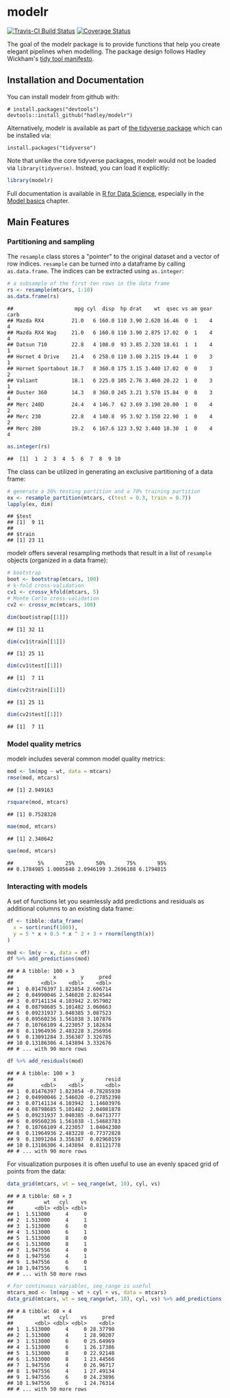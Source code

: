 modelr
======

[![Travis-CI Build Status](https://travis-ci.org/hadley/modelr.svg?branch=master)](https://travis-ci.org/hadley/modelr) [![Coverage Status](https://img.shields.io/codecov/c/github/hadley/modelr/master.svg)](https://codecov.io/github/hadley/modelr?branch=master)

The goal of the modelr package is to provide functions that help you create elegant pipelines when modelling. The package design follows Hadley Wickham's [tidy tool manifesto](https://mran.microsoft.com/web/packages/tidyverse/vignettes/manifesto.html).

Installation and Documentation
------------------------------

You can install modelr from github with:

    # install.packages("devtools")
    devtools::install_github("hadley/modelr")

Alternatively, modelr is available as part of [the tidyverse package](http://blog.revolutionanalytics.com/2016/09/tidyverse.html) which can be installed via:

    install.packages("tidyverse")

Note that unlike the core tidyverse packages, modelr would not be loaded via `library(tidyverse)`. Instead, you can load it explicitly:

``` r
library(modelr)
```

Full documentation is available in [R for Data Science](http://r4ds.had.co.nz/), especially in the [Model basics](http://r4ds.had.co.nz/model-basics.html) chapter.

Main Features
-------------

### Partitioning and sampling

The `resample` class stores a "pointer" to the original dataset and a vector of row indices. `resample` can be turned into a dataframe by calling `as.data.frame`. The indices can be extracted using `as.integer`:

``` r
# a subsample of the first ten rows in the data frame
rs <- resample(mtcars, 1:10)
as.data.frame(rs)
```

    ##                    mpg cyl  disp  hp drat    wt  qsec vs am gear carb
    ## Mazda RX4         21.0   6 160.0 110 3.90 2.620 16.46  0  1    4    4
    ## Mazda RX4 Wag     21.0   6 160.0 110 3.90 2.875 17.02  0  1    4    4
    ## Datsun 710        22.8   4 108.0  93 3.85 2.320 18.61  1  1    4    1
    ## Hornet 4 Drive    21.4   6 258.0 110 3.08 3.215 19.44  1  0    3    1
    ## Hornet Sportabout 18.7   8 360.0 175 3.15 3.440 17.02  0  0    3    2
    ## Valiant           18.1   6 225.0 105 2.76 3.460 20.22  1  0    3    1
    ## Duster 360        14.3   8 360.0 245 3.21 3.570 15.84  0  0    3    4
    ## Merc 240D         24.4   4 146.7  62 3.69 3.190 20.00  1  0    4    2
    ## Merc 230          22.8   4 140.8  95 3.92 3.150 22.90  1  0    4    2
    ## Merc 280          19.2   6 167.6 123 3.92 3.440 18.30  1  0    4    4

``` r
as.integer(rs)
```

    ##  [1]  1  2  3  4  5  6  7  8  9 10

The class can be utilized in generating an exclusive partitioning of a data frame:

``` r
# generate a 30% testing partition and a 70% training partition
ex <- resample_partition(mtcars, c(test = 0.3, train = 0.7))
lapply(ex, dim)
```

    ## $test
    ## [1]  9 11
    ## 
    ## $train
    ## [1] 23 11

modelr offers several resampling methods that result in a list of `resample` objects (organized in a data frame):

``` r
# bootstrap
boot <- bootstrap(mtcars, 100)
# k-fold cross-validation
cv1 <- crossv_kfold(mtcars, 5)
# Monte Carlo cross-validation
cv2 <- crossv_mc(mtcars, 100)

dim(boot$strap[[1]])
```

    ## [1] 32 11

``` r
dim(cv1$train[[1]])
```

    ## [1] 25 11

``` r
dim(cv1$test[[1]])
```

    ## [1]  7 11

``` r
dim(cv2$train[[1]])
```

    ## [1] 25 11

``` r
dim(cv2$test[[1]])
```

    ## [1]  7 11

### Model quality metrics

modelr includes several common model quality metrics:

``` r
mod <- lm(mpg ~ wt, data = mtcars)
rmse(mod, mtcars)
```

    ## [1] 2.949163

``` r
rsquare(mod, mtcars)
```

    ## [1] 0.7528328

``` r
mae(mod, mtcars)
```

    ## [1] 2.340642

``` r
qae(mod, mtcars)
```

    ##        5%       25%       50%       75%       95% 
    ## 0.1784985 1.0005640 2.0946199 3.2696108 6.1794815

### Interacting with models

A set of functions let you seamlessly add predictions and residuals as additional columns to an existing data frame:

``` r
df <- tibble::data_frame(
  x = sort(runif(100)),
  y = 5 * x + 0.5 * x ^ 2 + 3 + rnorm(length(x))
)

mod <- lm(y ~ x, data = df)
df %>% add_predictions(mod)
```

    ## # A tibble: 100 × 3
    ##             x        y     pred
    ##         <dbl>    <dbl>    <dbl>
    ## 1  0.01476397 1.823854 2.606714
    ## 2  0.04990046 2.546020 2.824544
    ## 3  0.07141134 4.103942 2.957902
    ## 4  0.08798685 5.101482 3.060663
    ## 5  0.09231937 3.040385 3.087523
    ## 6  0.09560236 1.561038 3.107876
    ## 7  0.10766109 4.223057 3.182634
    ## 8  0.11964936 2.483228 3.256956
    ## 9  0.13091284 3.356387 3.326785
    ## 10 0.13186306 4.143894 3.332676
    ## # ... with 90 more rows

``` r
df %>% add_residuals(mod)
```

    ## # A tibble: 100 × 3
    ##             x        y       resid
    ##         <dbl>    <dbl>       <dbl>
    ## 1  0.01476397 1.823854 -0.78285938
    ## 2  0.04990046 2.546020 -0.27852398
    ## 3  0.07141134 4.103942  1.14603976
    ## 4  0.08798685 5.101482  2.04081878
    ## 5  0.09231937 3.040385 -0.04713777
    ## 6  0.09560236 1.561038 -1.54683783
    ## 7  0.10766109 4.223057  1.04042300
    ## 8  0.11964936 2.483228 -0.77372828
    ## 9  0.13091284 3.356387  0.02960159
    ## 10 0.13186306 4.143894  0.81121778
    ## # ... with 90 more rows

For visualization purposes it is often useful to use an evenly spaced grid of points from the data:

``` r
data_grid(mtcars, wt = seq_range(wt, 10), cyl, vs)
```

    ## # A tibble: 60 × 3
    ##          wt   cyl    vs
    ##       <dbl> <dbl> <dbl>
    ## 1  1.513000     4     0
    ## 2  1.513000     4     1
    ## 3  1.513000     6     0
    ## 4  1.513000     6     1
    ## 5  1.513000     8     0
    ## 6  1.513000     8     1
    ## 7  1.947556     4     0
    ## 8  1.947556     4     1
    ## 9  1.947556     6     0
    ## 10 1.947556     6     1
    ## # ... with 50 more rows

``` r
# For continuous variables, seq_range is useful
mtcars_mod <- lm(mpg ~ wt + cyl + vs, data = mtcars)
data_grid(mtcars, wt = seq_range(wt, 10), cyl, vs) %>% add_predictions(mtcars_mod)
```

    ## # A tibble: 60 × 4
    ##          wt   cyl    vs     pred
    ##       <dbl> <dbl> <dbl>    <dbl>
    ## 1  1.513000     4     0 28.37790
    ## 2  1.513000     4     1 28.90207
    ## 3  1.513000     6     0 25.64969
    ## 4  1.513000     6     1 26.17386
    ## 5  1.513000     8     0 22.92148
    ## 6  1.513000     8     1 23.44566
    ## 7  1.947556     4     0 26.96717
    ## 8  1.947556     4     1 27.49134
    ## 9  1.947556     6     0 24.23896
    ## 10 1.947556     6     1 24.76314
    ## # ... with 50 more rows
